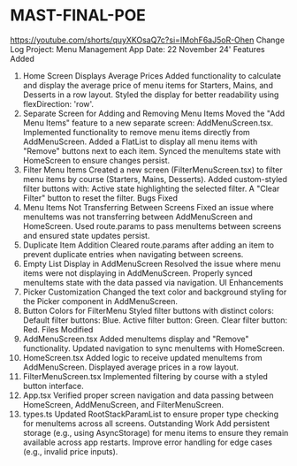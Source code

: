 # MAST-FINAL-POE
https://youtube.com/shorts/quyXKOsaQ7c?si=IMohF6aJ5oR-Ohen
Change Log
Project: Menu Management App
Date: 22 November 24'
Features Added
1. Home Screen Displays Average Prices
Added functionality to calculate and display the average price of menu items for Starters, Mains, and Desserts in a row layout.
Styled the display for better readability using flexDirection: 'row'.
2. Separate Screen for Adding and Removing Menu Items
Moved the "Add Menu Items" feature to a new separate screen: AddMenuScreen.tsx.
Implemented functionality to remove menu items directly from AddMenuScreen.
Added a FlatList to display all menu items with "Remove" buttons next to each item.
Synced the menuItems state with HomeScreen to ensure changes persist.
3. Filter Menu Items
Created a new screen (FilterMenuScreen.tsx) to filter menu items by course (Starters, Mains, Desserts).
Added custom-styled filter buttons with:
Active state highlighting the selected filter.
A "Clear Filter" button to reset the filter.
Bugs Fixed
1. Menu Items Not Transferring Between Screens
Fixed an issue where menuItems was not transferring between AddMenuScreen and HomeScreen.
Used route.params to pass menuItems between screens and ensured state updates persist.
2. Duplicate Item Addition
Cleared route.params after adding an item to prevent duplicate entries when navigating between screens.
3. Empty List Display in AddMenuScreen
Resolved the issue where menu items were not displaying in AddMenuScreen.
Properly synced menuItems state with the data passed via navigation.
UI Enhancements
1. Picker Customization
Changed the text color and background styling for the Picker component in AddMenuScreen.
2. Button Colors for FilterMenu
Styled filter buttons with distinct colors:
Default filter buttons: Blue.
Active filter button: Green.
Clear filter button: Red.
Files Modified
1. AddMenuScreen.tsx
Added menuItems display and "Remove" functionality.
Updated navigation to sync menuItems with HomeScreen.
2. HomeScreen.tsx
Added logic to receive updated menuItems from AddMenuScreen.
Displayed average prices in a row layout.
3. FilterMenuScreen.tsx
Implemented filtering by course with a styled button interface.
4. App.tsx
Verified proper screen navigation and data passing between HomeScreen, AddMenuScreen, and FilterMenuScreen.
5. types.ts
Updated RootStackParamList to ensure proper type checking for menuItems across all screens.
Outstanding Work
Add persistent storage (e.g., using AsyncStorage) for menu items to ensure they remain available across app restarts.
Improve error handling for edge cases (e.g., invalid price inputs).
